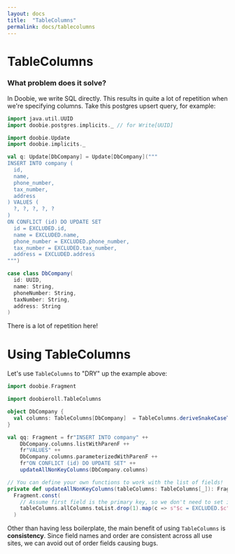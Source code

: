 ```yaml
---
layout: docs
title:  "TableColumns"
permalink: docs/tablecolumns
---
```


# TableColumns

### What problem does it solve?

In Doobie, we write SQL directly. This results in quite a lot of repetition when we're specifying columns.
Take this postgres upsert query, for example:

```scala mdoc:invisible
import java.util.UUID
import doobie.postgres.implicits._ // for Write[UUID]
```

```scala mdoc:silent
import doobie.Update
import doobie.implicits._

val q: Update[DbCompany] = Update[DbCompany]("""
INSERT INTO company (
  id,
  name,
  phone_number,
  tax_number,
  address
) VALUES (
  ?, ?, ?, ?, ?
)
ON CONFLICT (id) DO UPDATE SET 
  id = EXCLUDED.id,
  name = EXCLUDED.name,
  phone_number = EXCLUDED.phone_number,
  tax_number = EXCLUDED.tax_number,
  address = EXCLUDED.address
""")

case class DbCompany(
  id: UUID,
  name: String,
  phoneNumber: String,
  taxNumber: String,
  address: String
)
```

There is a lot of repetition here!

# Using TableColumns

Let's use `TableColumns` to "DRY" up the example above:

```scala mdoc:invisible
import doobie.Fragment
```

```scala mdoc:silent
import doobieroll.TableColumns

object DbCompany {
  val columns: TableColumns[DbCompany]  = TableColumns.deriveSnakeCaseTableColumns(tableName = "company")
}
```

```scala mdoc
val qq: Fragment = fr"INSERT INTO company" ++
    DbCompany.columns.listWithParenF ++
    fr"VALUES" ++
    DbCompany.columns.parameterizedWithParenF ++
    fr"ON CONFLICT (id) DO UPDATE SET" ++
    updateAllNonKeyColumns(DbCompany.columns)

// You can define your own functions to work with the list of fields!
private def updateAllNonKeyColumns(tableColumns: TableColumns[_]): Fragment =
  Fragment.const(
    // Assume first field is the primary key, so we don't need to set it
    tableColumns.allColumns.toList.drop(1).map(c => s"$c = EXCLUDED.$c").mkString(", ")
  )
```

Other than having less boilerplate, the main benefit of using `TableColumns` is **consistency**.
Since field names and order are consistent across all use sites, we can avoid out of order fields
causing bugs.
